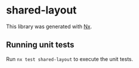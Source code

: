 # shared-layout

This library was generated with [Nx](https://nx.dev).


## Running unit tests

Run `nx test shared-layout` to execute the unit tests.

